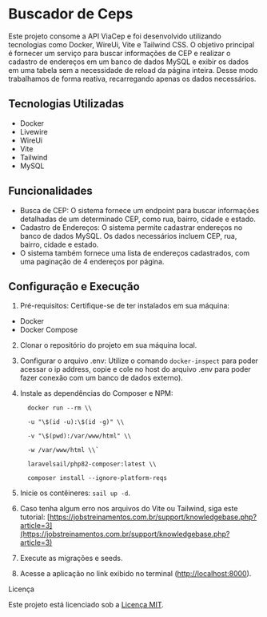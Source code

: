 # Buscador de Ceps

Este projeto consome a API ViaCep e foi desenvolvido utilizando tecnologias como Docker, WireUi, Vite e Tailwind CSS. O objetivo principal é fornecer um serviço para buscar informações de CEP e realizar o cadastro de endereços em um banco de dados MySQL e exibir os dados em uma tabela sem a necessidade de reload da página inteira. Desse modo trabalhamos de forma reativa, recarregando apenas os dados necessários.

## Tecnologias Utilizadas

- Docker
- Livewire
- WireUi
- Vite
- Tailwind
- MySQL

## Funcionalidades

- Busca de CEP: O sistema fornece um endpoint para buscar informações detalhadas de um determinado CEP, como rua, bairro, cidade e estado.
- Cadastro de Endereços: O sistema permite cadastrar endereços no banco de dados MySQL. Os dados necessários incluem CEP, rua, bairro, cidade e estado.
- O sistema também fornece uma lista de endereços cadastrados, com uma paginação de 4 endereços por página.

## Configuração e Execução

1. Pré-requisitos:
   Certifique-se de ter instalados em sua máquina:

- Docker
- Docker Compose

2. Clonar o repositório do projeto em sua máquina local.
3. Configurar o arquivo .env:
   Utilize o comando `docker-inspect` para poder acessar o ip address, copie e cole no host do arquivo .env para poder fazer conexão com um banco de dados externo).
4. Instale as dependências do Composer e NPM:

         docker run --rm \\

         -u "\$(id -u):\$(id -g)" \\

         -v "\$(pwd):/var/www/html" \\

         -w /var/www/html \\`

         laravelsail/php82-composer:latest \\

         composer install --ignore-platform-reqs

   
5. Inicie os contêineres: `sail up -d`.
6. Caso tenha algum erro nos arquivos do Vite ou Tailwind, siga este tutorial: [https://jobstreinamentos.com.br/support/knowledgebase.php?article=3](https://jobstreinamentos.com.br/support/knowledgebase.php?article=3)
7. Execute as migrações e seeds.
8. Acesse a aplicação no link exibido no terminal ([http://localhost:8000](http://localhost:8000/)).
   
Licença

Este projeto está licenciado sob a [Licença MIT](https://opensource.org/licenses/MIT).
